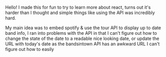 Hello! I made this for fun to try to learn more about react, turns out it's harder than I thought and simple things like using the API was incredibly hard.

My main idea was to embed spotify & use the tour API to display up to date band info, I ran into problems with the API in that I can't figure out how to change the state of the date to a readable nice looking date, or update the URL with today's date as the bandsintown API has an awkward URL I can't figure out how to easily 